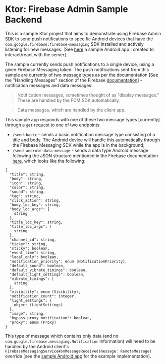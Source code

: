 # Ktor: Firebase Admin Sample Backend

This is a sample Ktor project that aims to demonstrate using Firebase Admin SDK to send push notifications to specific 
Android devices that have the `com.google.firebase:firebase-messaging` SDK installed and actively listening for new 
messages. [See <a href="https://github.com/akitikkx/channel-me-perfect-android">here</a> a sample Android app I 
created to interact/react with the server].

The sample currently sends push notifications to a single device, using a given Firebase Messaging token. 
The push notifications sent from this sample are currently of two message types as per the 
documentation 
[See the "Handling Messages" section of the Firebase <a href="https://firebase.google.com/docs/cloud-messaging/concept-options#notifications_and_data_messages">documentation</a>]  - notification messages and data messages:

> Notification messages, sometimes thought of as "display messages." These are handled by the FCM SDK automatically.

> Data messages, which are handled by the client app.

This sample app responds with one of these two message types [currently] through a `get` request to one of two endpoints:

- `/send-basic` - sends a basic notification message type consisting of a title and body. The Android device will 
handle this automatically through the Firebase Messaging SDK while the app is in the background;
- `/send-android-data-message` - sends a data type Android message following the JSON structure mentioned in the 
Firebase documentation <a href="https://firebase.google.com/docs/reference/fcm/rest/v1/projects.messages#androidnotification">here</a>, which looks like the following: 

```
{
  "title": string,
  "body": string,
  "icon": string,
  "color": string,
  "sound": string,
  "tag": string,
  "click_action": string,
  "body_loc_key": string,
  "body_loc_args": [
    string
  ],
  "title_loc_key": string,
  "title_loc_args": [
    string
  ],
  "channel_id": string,
  "ticker": string,
  "sticky": boolean,
  "event_time": string,
  "local_only": boolean,
  "notification_priority": enum (NotificationPriority),
  "default_sound": boolean,
  "default_vibrate_timings": boolean,
  "default_light_settings": boolean,
  "vibrate_timings": [
    string
  ],
  "visibility": enum (Visibility),
  "notification_count": integer,
  "light_settings": {
    object (LightSettings)
  },
  "image": string,
  "bypass_proxy_notification": boolean,
  "proxy": enum (Proxy)
}
```
This type of message which contains only data (and no `com.google.firebase.messaging.Notification` information) will 
need to be handled by the Android client's `FirebaseMessagingService#onMessageReceived(message: RemoteMessage)` 
override [see the <a href="https://github.com/akitikkx/channel-me-perfect-android">sample 
Android app</a> for the example implementation].